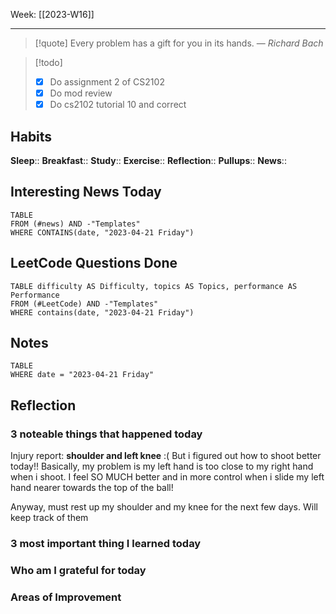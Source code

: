 Week: [[2023-W16]]
- - -
>[!quote]
> Every problem has a gift for you in its hands.
> — <cite>Richard Bach</cite>

>[!todo]
>- [x] Do assignment 2 of CS2102
>- [x] Do mod review
>- [x] Do cs2102 tutorial 10 and correct


## Habits

**Sleep**::
**Breakfast**::
**Study**:: 
**Exercise**:: 
**Reflection**:: 
**Pullups**::
**News**::

## Interesting News Today

```dataview
TABLE 
FROM (#news) AND -"Templates"
WHERE CONTAINS(date, "2023-04-21 Friday") 
```

## LeetCode Questions Done

```dataview
TABLE difficulty AS Difficulty, topics AS Topics, performance AS Performance
FROM (#LeetCode) AND -"Templates"
WHERE contains(date, "2023-04-21 Friday") 
```

## Notes

```dataview
TABLE
WHERE date = "2023-04-21 Friday"
```

## Reflection

### 3 noteable things that happened today

Injury report: **shoulder and left knee** :( But i figured out how to shoot better today!! Basically, my problem is my left hand is too close to my right hand when i shoot. I feel SO MUCH better and in more control when i slide my left hand nearer towards the top of the ball!

Anyway, must rest up my shoulder and my knee for the next few days. Will keep track of them

### 3 most important thing I learned today

### Who am I grateful for today

### Areas of Improvement